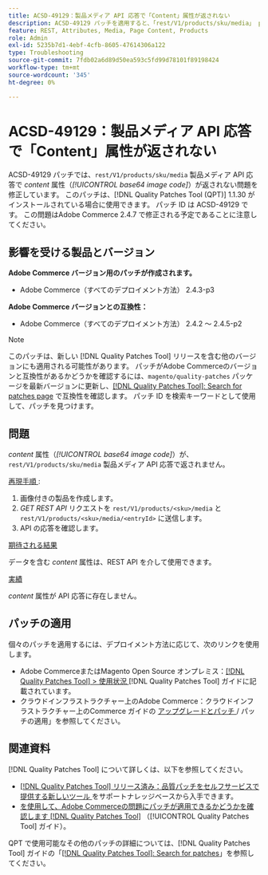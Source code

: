 ```yaml
---
title: ACSD-49129：製品メディア API 応答で「Content」属性が返されない
description: ACSD-49129 パッチを適用すると、「rest/V1/products/sku/media」 product media API 応答で*content*属性（*base64 image code*）が返されないAdobe Commerceの問題が修正されます。
feature: REST, Attributes, Media, Page Content, Products
role: Admin
exl-id: 5235b7d1-4ebf-4cfb-8605-47614306a122
type: Troubleshooting
source-git-commit: 7fdb02a6d89d50ea593c5fd99d78101f89198424
workflow-type: tm+mt
source-wordcount: '345'
ht-degree: 0%

---
```


# ACSD-49129：製品メディア API 応答で「Content」属性が返されない

ACSD-49129 パッチでは、`rest/V1/products/sku/media` 製品メディア API 応答で *content* 属性（*[!UICONTROL base64 image code]*）が返されない問題を修正しています。 このパッチは、[!DNL Quality Patches Tool (QPT)] 1.1.30 がインストールされている場合に使用できます。 パッチ ID は ACSD-49129 です。 この問題はAdobe Commerce 2.4.7 で修正される予定であることに注意してください。

## 影響を受ける製品とバージョン

**Adobe Commerce バージョン用のパッチが作成されます。**

* Adobe Commerce（すべてのデプロイメント方法） 2.4.3-p3

**Adobe Commerce バージョンとの互換性：**

* Adobe Commerce（すべてのデプロイメント方法） 2.4.2 ～ 2.4.5-p2

>[!NOTE]
>
>このパッチは、新しい [!DNL Quality Patches Tool] リリースを含む他のバージョンにも適用される可能性があります。 パッチがAdobe Commerceのバージョンと互換性があるかどうかを確認するには、`magento/quality-patches` パッケージを最新バージョンに更新し、[[!DNL Quality Patches Tool]: Search for patches page](https://experienceleague.adobe.com/tools/commerce-quality-patches/index.html) で互換性を確認します。 パッチ ID を検索キーワードとして使用して、パッチを見つけます。

## 問題

*content* 属性（*[!UICONTROL base64 image code]*）が、`rest/V1/products/sku/media` 製品メディア API 応答で返されません。

<u> 再現手順 </u>:

1. 画像付きの製品を作成します。
1. *GET REST API* リクエストを `rest/V1/products/<sku>/media` と `rest/V1/products/<sku>/media/<entryId>` に送信します。
1. API の応答を確認します。

<u> 期待される結果 </u>

データを含む *content* 属性は、REST API を介して使用できます。

<u> 実績 </u>

*content* 属性が API 応答に存在しません。

## パッチの適用

個々のパッチを適用するには、デプロイメント方法に応じて、次のリンクを使用します。

* Adobe CommerceまたはMagento Open Source オンプレミス：[[!DNL Quality Patches Tool] > 使用状況 ](/help/tools/quality-patches-tool/usage.md)[!DNL Quality Patches Tool] ガイドに記載されています。
* クラウドインフラストラクチャー上のAdobe Commerce：クラウドインフラストラクチャー上のCommerce ガイドの [ アップグレードとパッチ ](https://experienceleague.adobe.com/docs/commerce-cloud-service/user-guide/develop/upgrade/apply-patches.html)/ パッチの適用」を参照してください。

## 関連資料

[!DNL Quality Patches Tool] について詳しくは、以下を参照してください。

* [[!DNL Quality Patches Tool]  リリース済み：品質パッチをセルフサービスで提供する新しいツール ](https://experienceleague.adobe.com/en/docs/commerce-operations/tools/quality-patches-tool/quality-patches-tool-to-self-serve-quality-patches) をサポートナレッジベースから入手できます。
* [ を使用して、Adobe Commerceの問題にパッチが適用できるかどうかを確認します  [!DNL Quality Patches Tool]](/help/tools/quality-patches-tool/patches-available-in-qpt/check-patch-for-magento-issue-with-magento-quality-patches.md) （[!UICONTROL Quality Patches Tool] ガイド）。


QPT で使用可能なその他のパッチの詳細については、[!DNL Quality Patches Tool] ガイドの「[[!DNL Quality Patches Tool]: Search for patches](https://experienceleague.adobe.com/tools/commerce-quality-patches/index.html)」を参照してください。
